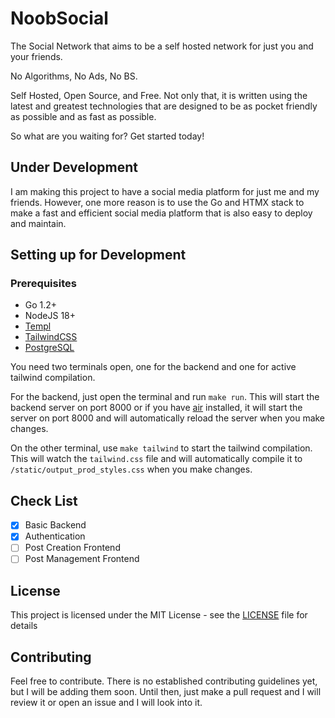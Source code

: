 # NoobSocial

The Social Network that aims to be a self hosted network for just you and your friends.

No Algorithms, No Ads, No BS.

Self Hosted, Open Source, and Free. Not only that, it is written using the latest and greatest technologies that are designed to be as pocket friendly as possible and as fast as possible.

So what are you waiting for? Get started today!

## Under Development

I am making this project to have a social media platform for just me and my friends. However, one more reason is to use the Go and HTMX stack to make a fast and efficient social media platform that is also easy to deploy and maintain.

## Setting up for Development

### Prerequisites

- Go 1.2+
- NodeJS 18+
- [Templ](https://github.com/a-h/templ)
- [TailwindCSS](https://tailwindcss.com/)
- [PostgreSQL](https://www.postgresql.org/)

You need two terminals open, one for the backend and one for active tailwind compilation.

For the backend, just open the terminal and run `make run`. This will start the backend server on port 8000 or if you have [air](https://github.com/cosmtrek/air) installed, it will start the server on port 8000 and will automatically reload the server when you make changes.

On the other terminal, use `make tailwind` to start the tailwind compilation. This will watch the `tailwind.css` file and will automatically compile it to `/static/output_prod_styles.css` when you make changes.

## Check List

- [x] Basic Backend
- [x] Authentication
- [ ] Post Creation Frontend
- [ ] Post Management Frontend

## License

This project is licensed under the MIT License - see the [LICENSE](LICENSE) file for details

## Contributing

Feel free to contribute. There is no established contributing guidelines yet, but I will be adding them soon. Until then, just make a pull request and I will review it or open an issue and I will look into it.
